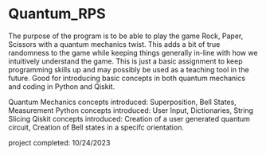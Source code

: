 # Quantum_RPS
The purpose of the program is to be able to play the game
Rock, Paper, Scissors with a quantum mechanics twist. This
adds a bit of true randomness to the game while keeping things
generally in-line with how we intuitively understand the game.
This is just a basic assignment to keep programming skills up
and may possibly be used as a teaching tool in the future.
Good for introducing basic concepts in both quantum mechanics
and coding in Python and Qiskit.

Quantum Mechanics concepts introduced: Superposition, Bell States, Measurement
Python concepts introduced: User Input, Dictionaries, String Slicing
Qiskit concepts introduced: Creation of a user generated quantum circuit,
Creation of Bell states in a specifc orientation. 

project completed: 10/24/2023
